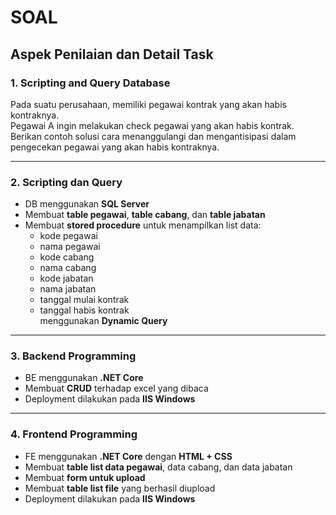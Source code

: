# SOAL

## Aspek Penilaian dan Detail Task

### 1. Scripting and Query Database

Pada suatu perusahaan, memiliki pegawai kontrak yang akan habis kontraknya.  
Pegawai A ingin melakukan check pegawai yang akan habis kontrak.  
Berikan contoh solusi cara menanggulangi dan mengantisipasi dalam pengecekan pegawai yang akan habis kontraknya.

---

### 2. Scripting dan Query

- DB menggunakan **SQL Server**
- Membuat **table pegawai**, **table cabang**, dan **table jabatan**
- Membuat **stored procedure** untuk menampilkan list data:
  - kode pegawai
  - nama pegawai
  - kode cabang
  - nama cabang
  - kode jabatan
  - nama jabatan
  - tanggal mulai kontrak
  - tanggal habis kontrak  
    menggunakan **Dynamic Query**

---

### 3. Backend Programming

- BE menggunakan **.NET Core**
- Membuat **CRUD** terhadap excel yang dibaca
- Deployment dilakukan pada **IIS Windows**

---

### 4. Frontend Programming

- FE menggunakan **.NET Core** dengan **HTML + CSS**
- Membuat **table list data pegawai**, data cabang, dan data jabatan
- Membuat **form untuk upload**
- Membuat **table list file** yang berhasil diupload
- Deployment dilakukan pada **IIS Windows**
